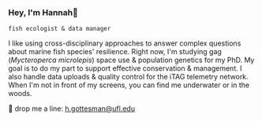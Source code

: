 ### Hey, I'm Hannah👋

`fish ecologist & data manager`

I like using cross-disciplinary approaches to answer complex questions about marine fish species' resilience. Right now, I'm studying gag (*Mycteroperca microlepis*) space use & population genetics for my PhD. My goal is to do my part to support effective conservation & management. I also handle data uploads & quality control for the iTAG telemetry network. When I'm not in front of my screens, you can find me underwater or in the woods.

🎣 drop me a line: h.gottesman@ufl.edu
